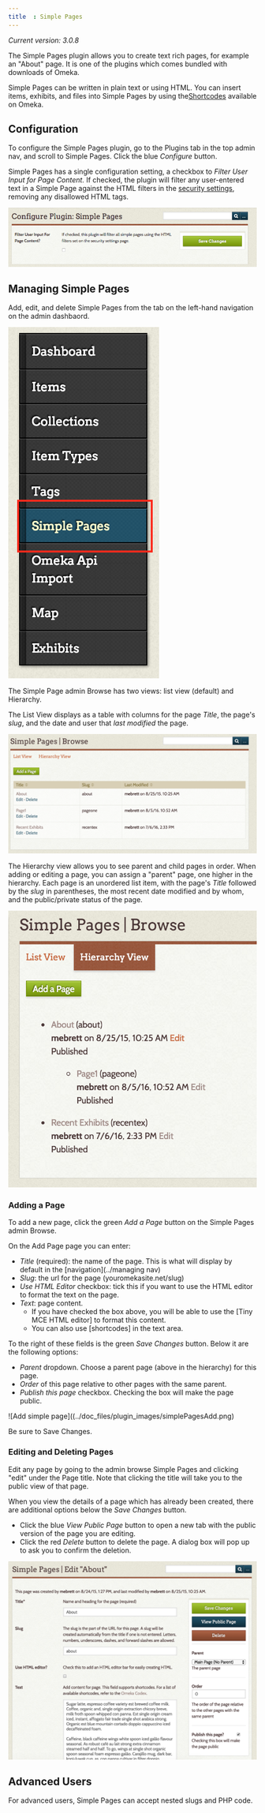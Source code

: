 ```yaml
---
title  : Simple Pages
---
```

*Current version: 3.0.8*

The Simple Pages plugin allows you to create text rich pages, for example an "About" page. It is one of the plugins which comes bundled with downloads of Omeka.

Simple Pages can be written in plain text or using HTML. You can insert items, exhibits, and files into Simple Pages by using the[Shortcodes](../Shortcodes.md) available on Omeka. 

Configuration
-------------------------
To configure the Simple Pages plugin, go to the Plugins tab in the top admin nav, and scroll to Simple Pages. Click the blue *Configure* button. 

Simple Pages has a single configuration setting, a checkbox to *Filter User Input for Page Content.* If checked, the plugin will filter any user-entered text in a Simple Page against the HTML filters in the [security settings](../Managing_Security_Settings.md), removing any disallowed HTML tags. 

![Simple Pages configuration setting](../doc_files/plugin_images/simplePagsConfig.png)

Managing Simple Pages
------------------------------------------------------
Add, edit, and delete Simple Pages from the tab on the left-hand navigation on the admin dashbaord.

![Left nav with the SimplePages tab indicated with a red frame](../doc_files/plugin_images/simplePagesTab.png)

The Simple Page admin Browse has two views: list view (default) and Hierarchy. 

The List View displays as a table with columns for the page *Title*, the page's *slug*, and the date and user that *last modified* the page.

![List view of Simple Pages Browse](../doc_files/plugin_images/simplePagesBrL.png)

The Hierarchy view allows you to see parent and child pages in order. When adding or editing a page, you can assign a "parent" page, one higher in the hierarchy. Each page is an unordered list item, with the page's *Title* followed by the *slug* in parentheses, the most recent date modified and by whom, and the public/private status of the page.

![Hierarchical view of Simple Pages browse](../doc_files/plugin_images/simplePagesBrH.png)

### Adding a Page
To add a new page, click the green *Add a Page* button on the Simple Pages admin Browse. 

On the Add Page page you can enter:
- *Title* (required): the name of the page. This is what will display by default in the [navigation](../managing nav)
- *Slug*: the url for the page (youromekasite.net/slug)
- *Use HTML Editor* checkbox: tick this if you want to use the HTML editor to format the text on the page.
- *Text*: page content. 
    - If you have checked the box above, you will be able to use the [Tiny MCE HTML editor] to format this content. 
    - You can also use [shortcodes] in the text area.

To the right of these fields is the green *Save Changes* button.  Below it are the following options:
- *Parent* dropdown. Choose a parent page (above in the hierarchy) for this page.
- *Order* of this page relative to other pages with the same parent.
- *Publish this page* checkbox. Checking the box will make the page public. 

![Add simple page]((../doc_files/plugin_images/simplePagesAdd.png)

Be sure to Save Changes.

### Editing and Deleting Pages
Edit any page by going to the admin browse Simple Pages and clicking "edit" under the Page title. Note that clicking the title will take you to the public view of that page.

When you view the details of a page which has already been created, there are additional options below the *Save Changes* button. 
- Click the blue *View Public Page* button to open a new tab with the public version of the page you are editing. 
- Click the red *Delete* button to delete the page. A dialog box will pop up to ask you to confirm the deletion.

![Editing a Simple Page](../doc_files/plugin_images/simplePagesEdit.png)

Advanced Users
-------------------------------------------------------
For advanced users, Simple Pages can accept nested slugs and PHP code.